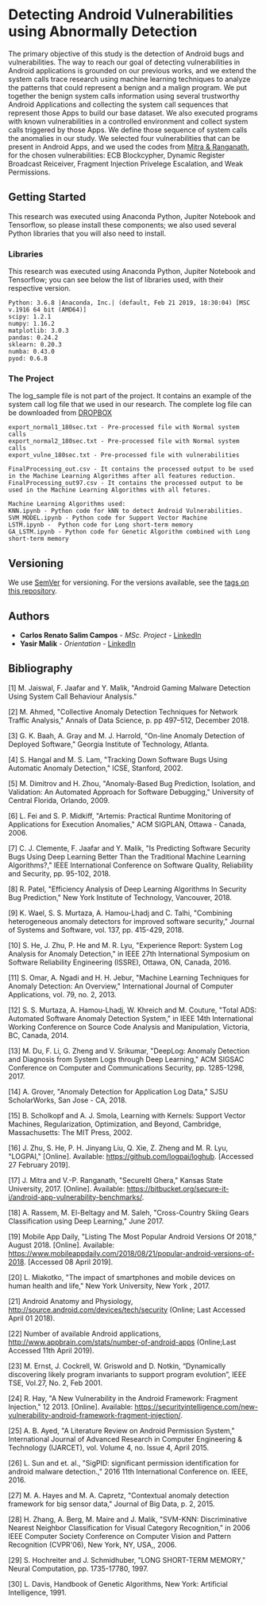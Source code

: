 #  Detecting Android Vulnerabilities using Abnormally Detection

The primary objective of this study is the detection of Android bugs and vulnerabilities. The way to reach our goal of detecting vulnerabilities in Android applications is grounded on our previous works, and we extend the system calls trace research using machine learning techniques to analyze the patterns that could represent a benign and a malign program.
We put together the benign system calls information using several trustworthy Android Applications and collecting the system call sequences that represent those Apps to build our base dataset.
We also executed programs with known vulnerabilities in a controlled environment and collect system calls triggered by those Apps. We define those sequence of system calls the anomalies in our study.
We selected four vulnerabilities that can be present in Android Apps, and we used the codes from [Mitra & Ranganath](https://bitbucket.org/secure-it-i/android-app-vulnerability-benchmarks/), for the chosen vulnerabilities:  ECB Blockcypher, Dynamic Register Broadcast Reiceiver, Fragment Injection Privelege Escalation, and Weak Permissions.

## Getting Started

This research was executed using Anaconda Python, Jupiter Notebook and Tensorflow, so please install these components; we also used several Python libraries that you will also need to install. 

### Libraries

This research was executed using Anaconda Python, Jupiter Notebook and Tensorflow; you can see below the list of libraries used, with their respective version.

```
Python: 3.6.8 |Anaconda, Inc.| (default, Feb 21 2019, 18:30:04) [MSC v.1916 64 bit (AMD64)]
scipy: 1.2.1
numpy: 1.16.2
matplotlib: 3.0.3
pandas: 0.24.2
sklearn: 0.20.3
numba: 0.43.0
pyod: 0.6.8
```
### The Project

The log_sample file is not part of the project. It contains an example of the system call log file that we used in our research. The complete log file can be downloaded from [DROPBOX](https://www.dropbox.com/s/vuzw50nijkdfagk/SySCallLog.zip?dl=0)  

```
export_normal1_180sec.txt - Pre-processed file with Normal system calls
export_normal2_180sec.txt - Pre-processed file with Normal system calls
export_vulne_180sec.txt - Pre-processed file with vulnerabilities 

FinalProcessing_out.csv - It contains the processed output to be used in the Machine Learning Algorithms after all features reduction.
FinalProcessing_out97.csv - It contains the processed output to be used in the Machine Learning Algorithms with all fetures.

Machine Learning Algorithms used: 
KNN.ipynb - Python code for kNN to detect Android Vulnerabilities.
SVM_MODEL.ipynb - Python code for Support Vector Machine 
LSTM.ipynb -  Python code for Long short-term memory  
GA_LSTM.ipynb - Python code for Genetic Algorithm combined with Long short-term memory
```

## Versioning

We use [SemVer](http://semver.org/) for versioning. For the versions available, see the [tags on this repository](https://github.com/your/project/tags). 

## Authors

* **Carlos Renato Salim Campos** - *MSc. Project* - [LinkedIn](https://www.linkedin.com/in/carlossalim/)
* **Yasir Malik** - *Orientation* - [LinkedIn](https://www.linkedin.com/in/ynmalik/)

## Bibliography

[1] 	M. Jaiswal, F. Jaafar and Y. Malik, "Android Gaming Malware Detection Using System Call Behaviour Analysis."

[2] 	M. Ahmed, "Collective Anomaly Detection Techniques for Network Traffic Analysis," Annals of Data Science, p. pp 497–512, December 2018. 

[3] 	G. K. Baah, A. Gray and M. J. Harrold, "On-line Anomaly Detection of Deployed Software," Georgia Institute of Technology, Atlanta.

[4] 	S. Hangal and M. S. Lam, "Tracking Down Software Bugs Using Automatic Anomaly Detection," ICSE, Stanford, 2002.

[5] 	M. Dimitrov and H. Zhou, "Anomaly-Based Bug Prediction, Isolation, and Validation: An Automated Approach for Software Debugging," University of Central Florida, Orlando, 2009.

[6] 	L. Fei and S. P. Midkiff, "Artemis: Practical Runtime Monitoring of Applications for Execution Anomalies," ACM SIGPLAN, Ottawa - Canada, 2006.

[7] 	C. J. Clemente, F. Jaafar and Y. Malik, "Is Predicting Software Security Bugs Using Deep Learning Better Than the Traditional Machine Learning Algorithms?," IEEE International Conference on Software Quality, Reliability and Security, pp. 95-102, 2018. 

[8] 	R. Patel, "Efficiency Analysis of Deep Learning Algorithms In Security Bug Prediction," New York Institute of Technology, Vancouver, 2018.

[9] 	K. Wael, S. S. Murtaza, A. Hamou-Lhadj and C. Talhi, "Combining heterogeneous anomaly detectors for improved software security," Journal of Systems and Software, vol. 137, pp. 415-429, 2018. 

[10] 	S. He, J. Zhu, P. He and M. R. Lyu, "Experience Report: System Log Analysis for Anomaly Detection," in IEEE 27th International Symposium on Software Reliability Engineering (ISSRE), Ottawa, ON, Canada, 2016. 

[11] 	S. Omar, A. Ngadi and H. H. Jebur, "Machine Learning Techniques for Anomaly Detection: An Overview," International Journal of Computer Applications, vol. 79, no. 2, 2013. 

[12] 	S. S. Murtaza, A. Hamou-Lhadj, W. Khreich and M. Couture, "Total ADS: Automated Software Anomaly Detection System," in IEEE 14th International Working Conference on Source Code Analysis and Manipulation, Victoria, BC, Canada, 2014. 

[13] 	M. Du, F. Li, G. Zheng and V. Srikumar, "DeepLog: Anomaly Detection and Diagnosis from System Logs through Deep Learning," ACM SIGSAC Conference on Computer and Communications Security, pp. 1285-1298, 2017. 

[14] 	A. Grover, "Anomaly Detection for Application Log Data," SJSU ScholarWorks, San Jose - CA, 2018.

[15] 	B. Scholkopf and A. J. Smola, Learning with Kernels: Support Vector Machines, Regularization, Optimization, and Beyond, Cambridge, Massachusetts: The MIT Press, 2002. 

[16] 	J. Zhu, S. He, P. H. Jinyang Liu, Q. Xie, Z. Zheng and M. R. Lyu, "LOGPAI," [Online]. Available: https://github.com/logpai/loghub. [Accessed 27 February 2019].

[17] 	J. Mitra and V.-P. Ranganath, "SecureItI Ghera," Kansas State University, 2017. [Online]. Available: https://bitbucket.org/secure-it-i/android-app-vulnerability-benchmarks/.

[18] 	A. Rassem, M. El-Beltagy and M. Saleh, "Cross-Country Skiing Gears Classification using Deep Learning," June 2017. 

[19] 	Mobile App Daily, "Listing The Most Popular Android Versions Of 2018," August 2018. [Online]. Available: https://www.mobileappdaily.com/2018/08/21/popular-android-versions-of-2018. [Accessed 08 April 2019].

[20] 	L. Miakotko, "The impact of smartphones and mobile devices on human health and life," New York University, New York , 2017.

[21]	Android Anatomy and Physiology, http://source.android.com/devices/tech/security (Online; Last Accessed April 01 2018).

[22]	Number of available Android applications, http://www.appbrain.com/stats/number-of-android-apps (Online;Last Accessed 11th April 2019).

[23]	M. Ernst, J. Cockrell, W. Griswold and D. Notkin, “Dynamically discovering likely program invariants to support program evolution”, IEEE TSE, Vol.27, No. 2, Feb 2001.

[24]	R. Hay, "A New Vulnerability in the Android Framework: Fragment Injection," 12 2013. [Online]. Available: https://securityintelligence.com/new-vulnerability-android-framework-fragment-injection/.
	
[25]	A. B. Ayed, "A Literature Review on Android Permission System," International Journal of Advanced Research in Computer Engineering & Technology (IJARCET), vol. Volume 4, no. Issue 4, April 2015.

[26]	L. Sun and et. al., "SigPID: significant permission identification for android malware detection.," 2016 11th International Conference on. IEEE, 2016.

[27]	M. A. Hayes and M. A. Capretz, "Contextual anomaly detection framework for big sensor data," Journal of Big Data, p. 2, 2015.

[28]	H. Zhang, A. Berg, M. Maire and J. Malik, "SVM-KNN: Discriminative Nearest Neighbor Classification for Visual Category Recognition," in 2006 IEEE Computer Society Conference on Computer Vision and Pattern Recognition (CVPR'06), New York, NY, USA,, 2006.

[29]	S. Hochreiter and J. Schmidhuber, "LONG SHORT-TERM MEMORY," Neural Computation, pp. 1735-17780, 1997.

[30]	L. Davis, Handbook of Genetic Algorithms, New York: Artificial Intelligence, 1991.

